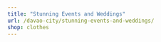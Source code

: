 ```yaml
---
title: "Stunning Events and Weddings"
url: /davao-city/stunning-events-and-weddings/
shop: clothes
---
```


